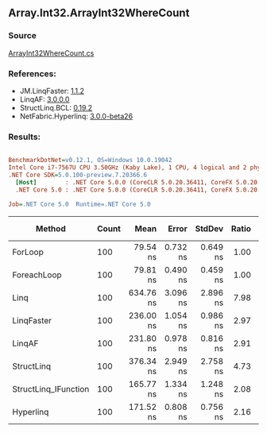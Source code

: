 ﻿## Array.Int32.ArrayInt32WhereCount

### Source
[ArrayInt32WhereCount.cs](../LinqBenchmarks/Array/Int32/ArrayInt32WhereCount.cs)

### References:
- JM.LinqFaster: [1.1.2](https://www.nuget.org/packages/JM.LinqFaster/1.1.2)
- LinqAF: [3.0.0.0](https://www.nuget.org/packages/LinqAF/3.0.0.0)
- StructLinq.BCL: [0.19.2](https://www.nuget.org/packages/StructLinq.BCL/0.19.2)
- NetFabric.Hyperlinq: [3.0.0-beta26](https://www.nuget.org/packages/NetFabric.Hyperlinq/3.0.0-beta26)

### Results:
``` ini

BenchmarkDotNet=v0.12.1, OS=Windows 10.0.19042
Intel Core i7-7567U CPU 3.50GHz (Kaby Lake), 1 CPU, 4 logical and 2 physical cores
.NET Core SDK=5.0.100-preview.7.20366.6
  [Host]        : .NET Core 5.0.0 (CoreCLR 5.0.20.36411, CoreFX 5.0.20.36411), X64 RyuJIT
  .NET Core 5.0 : .NET Core 5.0.0 (CoreCLR 5.0.20.36411, CoreFX 5.0.20.36411), X64 RyuJIT

Job=.NET Core 5.0  Runtime=.NET Core 5.0  

```
|               Method | Count |      Mean |    Error |   StdDev | Ratio | RatioSD |  Gen 0 | Gen 1 | Gen 2 | Allocated |
|--------------------- |------ |----------:|---------:|---------:|------:|--------:|-------:|------:|------:|----------:|
|              ForLoop |   100 |  79.54 ns | 0.732 ns | 0.649 ns |  1.00 |    0.00 |      - |     - |     - |         - |
|          ForeachLoop |   100 |  79.81 ns | 0.490 ns | 0.459 ns |  1.00 |    0.01 |      - |     - |     - |         - |
|                 Linq |   100 | 634.76 ns | 3.096 ns | 2.896 ns |  7.98 |    0.08 | 0.0153 |     - |     - |      32 B |
|           LinqFaster |   100 | 236.00 ns | 1.054 ns | 0.986 ns |  2.97 |    0.03 |      - |     - |     - |         - |
|               LinqAF |   100 | 231.80 ns | 0.978 ns | 0.816 ns |  2.91 |    0.03 |      - |     - |     - |         - |
|           StructLinq |   100 | 376.34 ns | 2.949 ns | 2.758 ns |  4.73 |    0.06 | 0.0305 |     - |     - |      64 B |
| StructLinq_IFunction |   100 | 165.77 ns | 1.334 ns | 1.248 ns |  2.08 |    0.03 |      - |     - |     - |         - |
|            Hyperlinq |   100 | 171.52 ns | 0.808 ns | 0.756 ns |  2.16 |    0.02 |      - |     - |     - |         - |
